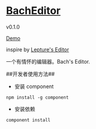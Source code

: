 [BachEditor](http://integ.github.io/BachEditor)
==========

v0.1.0

[Demo](http://integ.github.io/BachEditor)

inspire by [Lepture's Editor](http://lab.lepture.com/editor/)

一个有情怀的编辑器。Bach's Editor.

##开发者使用方法##
- 安装 component
```
npm install -g component
```
- 安装依赖
```
component install
```
